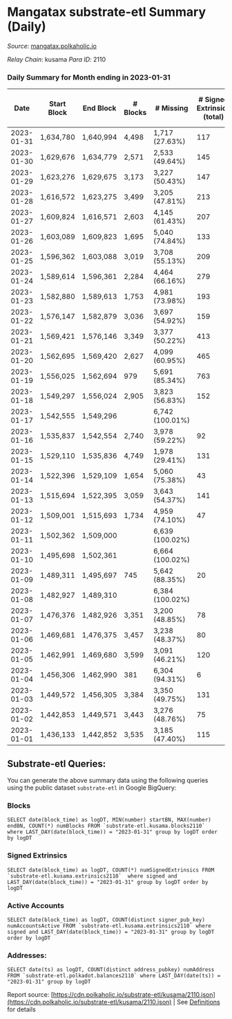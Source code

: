 # Mangatax substrate-etl Summary (Daily)

_Source_: [mangatax.polkaholic.io](https://mangatax.polkaholic.io)

*Relay Chain*: kusama
*Para ID*: 2110



### Daily Summary for Month ending in 2023-01-31


| Date | Start Block | End Block | # Blocks | # Missing | # Signed Extrinsics (total) | # Active Accounts | # Addresses with Balances | # Events | # Transfers | # XCM Transfers In | # XCM Transfers Out |
| ---- | ----------- | --------- | -------- | --------- | --------------------------- | ----------------- | ------------------------- | -------- | ----------- | ------------------ | ------------------- |
| 2023-01-31 | 1,634,780 | 1,640,994 | 4,498 | 1,717 (27.63%) | 117 | 32 | 1,651 | 15,381 | 724  | 24 ($2,283.87) | 15 ($1,300.45) |
| 2023-01-30 | 1,629,676 | 1,634,779 | 2,571 | 2,533 (49.64%) | 145 | 39 | 1,650 | 7,637 | 391  | 45 ($3,835.08) | 26 ($3,635.69) |
| 2023-01-29 | 1,623,276 | 1,629,675 | 3,173 | 3,227 (50.43%) | 147 | 22 | 1,648 | 6,821 |   | 15 ($2,377.76) | 36 ($4,031.18) |
| 2023-01-28 | 1,616,572 | 1,623,275 | 3,499 | 3,205 (47.81%) | 213 | 34 | 1,644 | 7,610 | 1  | 4 ($250.94) | 28 ($5,910.43) |
| 2023-01-27 | 1,609,824 | 1,616,571 | 2,603 | 4,145 (61.43%) | 207 | 34 | 1,642 | 5,723 | 3  | 14  | 24 ($3,900.59) |
| 2023-01-26 | 1,603,089 | 1,609,823 | 1,695 | 5,040 (74.84%) | 133 | 16 | 1,640 | 3,779 |   | 45 ($836.63) | 26 ($3,351.69) |
| 2023-01-25 | 1,596,362 | 1,603,088 | 3,019 | 3,708 (55.13%) | 209 | 30 | 1,639 | 6,695 |   | 47 ($4,388.77) | 41 ($6,246.97) |
| 2023-01-24 | 1,589,614 | 1,596,361 | 2,284 | 4,464 (66.16%) | 279 | 31 | 1,637 | 5,160 | 1  | 49 ($7,069.78) | 23 ($9,142.20) |
| 2023-01-23 | 1,582,880 | 1,589,613 | 1,753 | 4,981 (73.98%) | 193 | 19 | 1,634 | 4,014 | 1  | 77 ($4,549.84) | 18 ($5,969.88) |
| 2023-01-22 | 1,576,147 | 1,582,879 | 3,036 | 3,697 (54.92%) | 159 | 30 | 1,631 | 6,547 | 1  | 26 ($6,514.90) | 26 ($2,622.98) |
| 2023-01-21 | 1,569,421 | 1,576,146 | 3,349 | 3,377 (50.22%) | 413 | 141 | 1,631 | 7,783 | 2  | 20 ($12,978.61) | 13 ($2,025.22) |
| 2023-01-20 | 1,562,695 | 1,569,420 | 2,627 | 4,099 (60.95%) | 465 | 163 | 1,626 | 6,154 | 3  | 63 ($14,616.75) | 20 ($2,878.38) |
| 2023-01-19 | 1,556,025 | 1,562,694 | 979 | 5,691 (85.34%) | 763 | 10 | 1,621 | 2,744 |   | 33 ($12,109.38) | 2 ($3.26) |
| 2023-01-18 | 1,549,297 | 1,556,024 | 2,905 | 3,823 (56.83%) | 152 | 36 | 1,502 | 6,079 |   | 47 ($3,075.76) | 27 ($2,544.19) |
| 2023-01-17 | 1,542,555 | 1,549,296 |  | 6,742 (100.01%) |  |  | 1,500 |  |   | 27 ($3,679.17) |   |
| 2023-01-16 | 1,535,837 | 1,542,554 | 2,740 | 3,978 (59.22%) | 92 | 12 | 1,497 | 5,758 |   | 12 ($331.20) | 3 ($480.52) |
| 2023-01-15 | 1,529,110 | 1,535,836 | 4,749 | 1,978 (29.41%) | 131 | 27 | 1,497 | 9,921 | 1  | 5 ($200.98) | 7 ($1,388.03) |
| 2023-01-14 | 1,522,396 | 1,529,109 | 1,654 | 5,060 (75.38%) | 43 | 8 | 1,497 | 3,447 |   | 15 ($2,098.09) | 10 ($1,792.53) |
| 2023-01-13 | 1,515,694 | 1,522,395 | 3,059 | 3,643 (54.37%) | 141 | 37 | 1,495 | 6,461 | 2  | 19 ($15,779.84) | 11 ($1,746.39) |
| 2023-01-12 | 1,509,001 | 1,515,693 | 1,734 | 4,959 (74.10%) | 47 | 12 | 1,491 | 3,637 |   | 14 ($6,238.41) | 3 ($200.54) |
| 2023-01-11 | 1,502,362 | 1,509,000 |  | 6,639 (100.02%) |  |  | 1,489 |  |   | 25 ($4,182.03) |   |
| 2023-01-10 | 1,495,698 | 1,502,361 |  | 6,664 (100.02%) |  |  | 1,486 |  |   | 3 ($85.77) |   |
| 2023-01-09 | 1,489,311 | 1,495,697 | 745 | 5,642 (88.35%) | 20 | 4 | 1,486 | 1,571 |   | 6 ($12,801.53) | 1 ($135.13) |
| 2023-01-08 | 1,482,927 | 1,489,310 |  | 6,384 (100.02%) |  |  | 1,486 |  |   | 7 ($16,439.55) |   |
| 2023-01-07 | 1,476,376 | 1,482,926 | 3,351 | 3,200 (48.85%) | 78 | 17 | 1,484 | 6,878 | 2  | 3 ($397.97) | 4 ($0.71) |
| 2023-01-06 | 1,469,681 | 1,476,375 | 3,457 | 3,238 (48.37%) | 80 | 25 | 1,482 | 7,257 |   | 8 ($316.14) | 6 ($62.30) |
| 2023-01-05 | 1,462,991 | 1,469,680 | 3,599 | 3,091 (46.21%) | 120 | 26 | 1,480 | 7,515 |   | 9 ($105.80) | 7 ($87.65) |
| 2023-01-04 | 1,456,306 | 1,462,990 | 381 | 6,304 (94.31%) | 6 | 1 | 1,478 | 818 |   | 8 ($57.43) |   |
| 2023-01-03 | 1,449,572 | 1,456,305 | 3,384 | 3,350 (49.75%) | 131 | 28 | 1,477 | 7,083 |   | 15 ($3,510.80) | 5 ($209.67) |
| 2023-01-02 | 1,442,853 | 1,449,571 | 3,443 | 3,276 (48.76%) | 75 | 21 | 1,476 | 7,193 |   | 3 ($43.71) | 3 ($208.66) |
| 2023-01-01 | 1,436,133 | 1,442,852 | 3,535 | 3,185 (47.40%) | 115 | 22 | 1,476 | 7,390 |   | 13 ($244.89) | 13 ($994.28) |

## Substrate-etl Queries:
You can generate the above summary data using the following queries using the public dataset `substrate-etl` in Google BigQuery:


### Blocks
```
SELECT date(block_time) as logDT, MIN(number) startBN, MAX(number) endBN, COUNT(*) numBlocks FROM `substrate-etl.kusama.blocks2110`  where LAST_DAY(date(block_time)) = "2023-01-31" group by logDT order by logDT
```


### Signed Extrinsics
```
SELECT date(block_time) as logDT, COUNT(*) numSignedExtrinsics FROM `substrate-etl.kusama.extrinsics2110`  where signed and LAST_DAY(date(block_time)) = "2023-01-31" group by logDT order by logDT
```


### Active Accounts
```
SELECT date(block_time) as logDT, COUNT(distinct signer_pub_key) numAccountsActive FROM `substrate-etl.kusama.extrinsics2110` where signed and LAST_DAY(date(block_time)) = "2023-01-31" group by logDT order by logDT
```


### Addresses:
```
SELECT date(ts) as logDT, COUNT(distinct address_pubkey) numAddress FROM `substrate-etl.polkadot.balances2110` where LAST_DAY(date(ts)) = "2023-01-31" group by logDT
```



Report source: [https://cdn.polkaholic.io/substrate-etl/kusama/2110.json](https://cdn.polkaholic.io/substrate-etl/kusama/2110.json) | See [Definitions](/DEFINITIONS.md) for details
